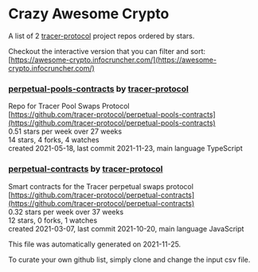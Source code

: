 # Crazy Awesome Crypto
A list of 2 [tracer-protocol](https://github.com/tracer-protocol) project repos ordered by stars.  

Checkout the interactive version that you can filter and sort: 
[https://awesome-crypto.infocruncher.com/](https://awesome-crypto.infocruncher.com/)  


### [perpetual-pools-contracts](https://github.com/tracer-protocol/perpetual-pools-contracts) by [tracer-protocol](https://github.com/tracer-protocol)  
Repo for Tracer Pool Swaps Protocol  
[https://github.com/tracer-protocol/perpetual-pools-contracts](https://github.com/tracer-protocol/perpetual-pools-contracts)  
0.51 stars per week over 27 weeks  
14 stars, 4 forks, 4 watches  
created 2021-05-18, last commit 2021-11-23, main language TypeScript  


### [perpetual-contracts](https://github.com/tracer-protocol/perpetual-contracts) by [tracer-protocol](https://github.com/tracer-protocol)  
Smart contracts for the Tracer perpetual swaps protocol  
[https://github.com/tracer-protocol/perpetual-contracts](https://github.com/tracer-protocol/perpetual-contracts)  
0.32 stars per week over 37 weeks  
12 stars, 0 forks, 1 watches  
created 2021-03-07, last commit 2021-10-20, main language JavaScript  


This file was automatically generated on 2021-11-25.  

To curate your own github list, simply clone and change the input csv file.  